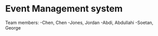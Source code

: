 # Event Management system
Team members:
-Chen, Chen
-Jones, Jordan
-Abdi, Abdullahi
-Soetan, George 
